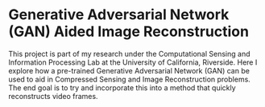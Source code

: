 # Generative Adversarial Network (GAN) Aided Image Reconstruction

This project is part of my research under the Computational Sensing and Information Processing Lab at the University of California, Riverside.
Here I explore how a pre-trained Generative Adversarial Network (GAN) can be used to aid in Compressed Sensing and Image Reconstruction problems. The 
end goal is to try and incorporate this into a method that quickly reconstructs video frames. 
